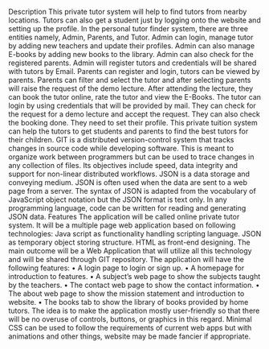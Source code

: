 Description This private tutor system will help to find tutors from nearby locations. Tutors can also get a student just by logging onto the website and setting up the profile. In the personal tutor finder system, there are three entities namely, Admin, Parents, and Tutor. Admin can login, manage tutor by adding new teachers and update their profiles. Admin can also manage E-books by adding new books to the library. Admin can also check for the registered parents. Admin will register tutors and credentials will be shared with tutors by Email. Parents can register and login, tutors can be viewed by parents. Parents can filter and select the tutor and after selecting parents will raise the request of the demo lecture. After attending the lecture, they can book the tutor online, rate the tutor and view the E-Books. The tutor can login by using credentials that will be provided by mail. They can check for the request for a demo lecture and accept the request. They can also check the booking done. They need to set their profile. This private tuition system can help the tutors to get students and parents to find the best tutors for their children. GIT is a distributed version-control system that tracks changes in source code while developing software. This is meant to organize work between programmers but can be used to trace changes in any collection of files. Its objectives include speed, data integrity and support for non-linear distributed workflows. JSON is a data storage and conveying medium. JSON is often used when the data are sent to a web page from a server. The syntax of JSON is adapted from the vocabulary of JavaScript object notation but the JSON format is text only. In any programming language, code can be written for reading and generating JSON data. Features The application will be called online private tutor system. It will be a multiple page web application based on following technologies: Java script as functionality handling scripting language. JSON as temporary object storing structure. HTML as front-end designing. The main outcome will be a Web Application that will utilize all this technology and will be shared through GIT repository. The application will have the following features: • A login page to login or sign up.
• A homepage for introduction to features. • A subject’s web page to show the subjects taught by the teachers. • The contact web page to show the contact information. • The about web page to show the mission statement and introduction to website. • The books tab to show the library of books provided by home tutors. The idea is to make the application mostly user-friendly so that there will be no overuse of controls, buttons, or graphics in this regard. Minimal CSS can be used to follow the requirements of current web apps but with animations and other things, website may be made fancier if appropriate.
